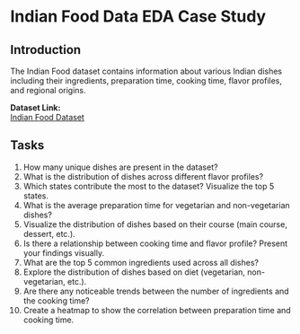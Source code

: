 # Indian Food Data EDA Case Study

## Introduction
The Indian Food dataset contains information about various Indian dishes including their ingredients, preparation time, cooking time, flavor profiles, and regional origins.

**Dataset Link:**  
[Indian Food Dataset](https://drive.google.com/file/d/1n2ZZg1L7QA4ON8iS8skA4wTX6O1YowAj/view?usp=drive_link)

## Tasks
1. How many unique dishes are present in the dataset?
2. What is the distribution of dishes across different flavor profiles?
3. Which states contribute the most to the dataset? Visualize the top 5 states.
4. What is the average preparation time for vegetarian and non-vegetarian dishes?
5. Visualize the distribution of dishes based on their course (main course, dessert, etc.).
6. Is there a relationship between cooking time and flavor profile? Present your findings visually.
7. What are the top 5 common ingredients used across all dishes?
8. Explore the distribution of dishes based on diet (vegetarian, non-vegetarian, etc.).
9. Are there any noticeable trends between the number of ingredients and the cooking time?
10. Create a heatmap to show the correlation between preparation time and cooking time.

